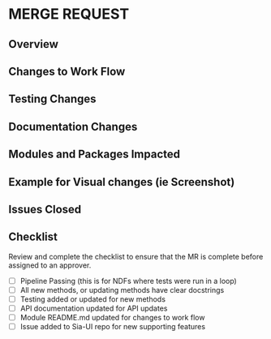 # MERGE REQUEST
## Overview

## Changes to Work Flow

## Testing Changes

## Documentation Changes

## Modules and Packages Impacted

## Example for Visual changes (ie Screenshot)

## Issues Closed

## Checklist
Review and complete the checklist to ensure that the MR is complete before assigned to an approver.
 - [ ] Pipeline Passing (this is for NDFs where tests were run in a loop)
 - [ ] All new methods, or updating methods have clear docstrings
 - [ ] Testing added or updated for new methods
 - [ ] API documentation updated for API updates
 - [ ] Module README.md updated for changes to work flow
 - [ ] Issue added to Sia-UI repo for new supporting features
